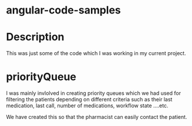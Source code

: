 # angular-code-samples

Description
===========
This was just some of the code which I was working in my current project.

priorityQueue
=============

I was mainly invlolved in creating priority queues which we had used for filtering the patients depending on different criteria such as their last medication, last call, number of medications, workflow state ....etc.

We have created this so that the  pharmacist can easily contact the patient.